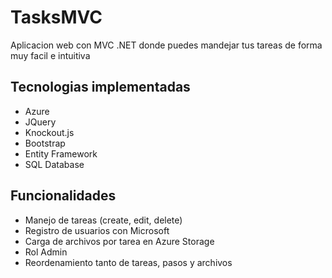
# TasksMVC

Aplicacion web con MVC .NET donde puedes mandejar tus tareas de forma muy facil e intuitiva 

## Tecnologias implementadas

- Azure 
- JQuery
- Knockout.js
- Bootstrap
- Entity Framework
- SQL Database

## Funcionalidades

- Manejo de tareas (create, edit, delete)
- Registro de usuarios con Microsoft
- Carga de archivos por tarea en Azure Storage
- Rol Admin
- Reordenamiento tanto de tareas, pasos y archivos                                                                                                                                        
